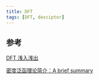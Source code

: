 ```yaml
---
title: DFT
tags: [DFT, desciptor]
---
```


## 参考

[DFT 浅入浅出](https://blog.jiangshen.org/post/dft-qian-ru-qian-chu/)

[密度泛函理论简介：A brief summary](https://zhuanlan.zhihu.com/p/40527652)

